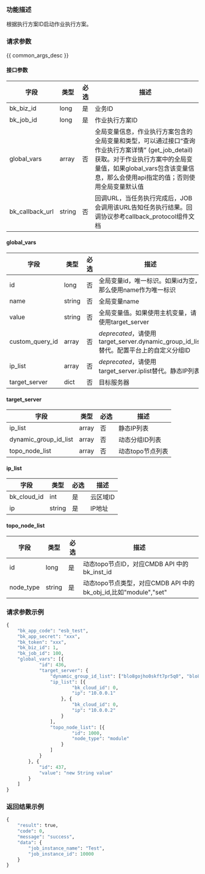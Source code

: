 ### 功能描述

根据执行方案ID启动作业执行方案。

### 请求参数

{{ common_args_desc }}

#### 接口参数

| 字段      |  类型      | 必选   |  描述      |
|-----------|------------|--------|------------|
| bk_biz_id   |  long       | 是     | 业务ID |
| bk_job_id   |  long       | 是     | 作业执行方案ID |
| global_vars |  array     | 否     | 全局变量信息，作业执行方案包含的全局变量和类型，可以通过接口“查询作业执行方案详情” (get_job_detail)获取。对于作业执行方案中的全局变量值，如果global_vars包含该变量信息，那么会使用api指定的值；否则使用全局变量默认值 |
| bk_callback_url |  string  | 否     | 回调URL，当任务执行完成后，JOB会调用该URL告知任务执行结果。回调协议参考callback_protocol组件文档 |

#### global_vars

| 字段      |  类型      | 必选   |  描述      |
|-----------|------------|--------|------------|
| id               |  long     | 否     | 全局变量id，唯一标识。如果id为空，那么使用name作为唯一标识 |
| name             |  string   | 否     | 全局变量name |
| value            |  string   | 否     | 全局变量值。如果使用主机变量，请使用target_server |
| custom_query_id  |  array    | 否     | *deprecated*，请使用target_server.dynamic_group_id_list替代。配置平台上的自定义分组ID |
| ip_list          |  array    | 否     | *deprecated*，请使用 target_server.iplist替代。静态IP列表 |
| target_server    |  dict     | 否     | 目标服务器 |

#### target_server
| 字段      |  类型      | 必选   |  描述      |
|-----------|------------|--------|------------|
| ip_list               | array | 否     | 静态IP列表 |
| dynamic_group_id_list | array | 否     | 动态分组ID列表 |
| topo_node_list        | array | 否     | 动态topo节点列表 |

#### ip_list

| 字段      |  类型      | 必选   |  描述      |
|-----------|------------|--------|------------|
| bk_cloud_id |  int    | 是     | 云区域ID |
| ip          |  string | 是     | IP地址 |

#### topo_node_list
| 字段      |  类型      | 必选   |  描述      |
|-----------|------------|--------|------------|
| id               | long   | 是     | 动态topo节点ID，对应CMDB API 中的 bk_inst_id |
| node_type        | string | 是     | 动态topo节点类型，对应CMDB API 中的 bk_obj_id,比如"module","set"|

### 请求参数示例

```python
{
    "bk_app_code": "esb_test",
    "bk_app_secret": "xxx",
    "bk_token": "xxx",
    "bk_biz_id": 1,
    "bk_job_id": 100,
    "global_vars": [{
            "id": 436,
            "target_server": {
                "dynamic_group_id_list": ["blo8gojho0skft7pr5q0", "blo8gojho0sabc7priuy"],
                "ip_list": [{
                        "bk_cloud_id": 0,
                        "ip": "10.0.0.1"
                    }, {
                        "bk_cloud_id": 0,
                        "ip": "10.0.0.2"
                    }
                ],
                "topo_node_list": [{
                        "id": 1000,
                        "node_type": "module"
                    }
                ]
            }
        }, {
            "id": 437,
            "value": "new String value"
        }
    ]
}
```

### 返回结果示例

```python
{
    "result": true,
    "code": 0,
    "message": "success",
    "data": {
        "job_instance_name": "Test",
        "job_instance_id": 10000
    }
}
```
